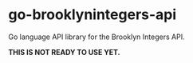 # go-brooklynintegers-api

Go language API library for the Brooklyn Integers API.

**THIS IS NOT READY TO USE YET.**
